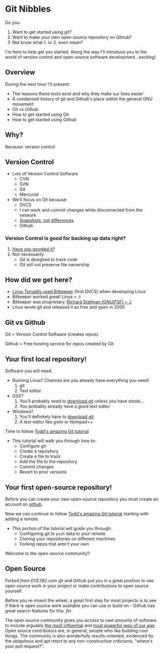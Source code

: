 # Git Nibbles 

Do you:

1. Want to get started using git? 
2. Want to make your own open-source repository on Github? 
3. Not know what 1. or 2. even mean?

I'm here to help get you started. Along the way I'll introduce you to the world of version
control and open-source software development...exciting! 

## Overview 

During the next hour I'll present:

- The reasons these tools exist and why they make our lives easier
- A condensed history of git and Github's place within the general GNU movement 
- Git vs Github
- How to get started using Git
- How to get started using Github 

## Why?

Because: version control 

## Version Control

- Lots of Version Control Software
   - CVN
   - SVN
   - Git
   - Mercurial
- We'll focus on Git because: 
   - DVCS
	- I can work and commit changes while disconnected from the network 
   - [Snapshots, not differences](http://git-scm.com/book/en/Getting-Started-Git-Basics)
   - Github

### Version Control is good for backing up data right?

1. [Have you googled it?](http://blog.codekills.net/2009/12/08/using-git-for-backup-is-asking-for-pain/)
2. Not necessarily
	- Git is designed to track code
	- Git will not preserve file ownership

## How did we get here?

- [Linus Torvalds used
  Bitkeeper](http://www.infoworld.com/t/platforms/linus-torvalds-bitkeeper-blunder-905) (first DVCS) when developing Linux
- Bitkeeper worked great! Linus = :)
- Bitkeeper was proprietary. [Richard Stallman (GNU/FSF) = :(](http://developers.slashdot.org/comments.pl?sid=145174&cid=12154255)
- Linus wrote git and released it as free and open in 2005 

## Git vs Github

Git = Version Control Software (creates repos)

Github = Free hosting service for repos created by Git

## Your first local repository!

Software you will need:
- Running Linux? Chances are you already have everything you need!
	1. git
	2. Text editor
- OSX?
    1. You'll probably need to [download git](http://sourceforge.net/projects/git-osx-installer/) unless you have xtools...
    2. You probably already have a good text editor
- Windows?
    1. You'll definitely have to [download git](http://msysgit.googlecode.com/files/Git-1.8.4-preview20130916.exe)
    2. A text editor like gvim or Notepad++

Time to follow [Todd's amazing Git tutorial](http://ece382.com/datasheets/git_tutorial.html)
- This tutorial will walk you through how to:
	- Configure git
	- Create a repository
	- Create a file to track
	- Add the file to the repository
	- Commit changes
	- Revert to prior versions

## Your first open-source repository!

Before you can create your own open-source repository you must create an account
on [github](www.github.com).

Now we can continue to follow [Todd's amazing Git tutorial](http://ece382.com/datasheets/git_tutorial.html) starting with adding a remote.
- This portion of the tutorial will guide you through:
	- Configuring git to ```push``` data to your remote
	- Cloning your repositories on different machines
	- Forking repos that aren't your own 

Welcome to the open-source community!!

## Open Source

*Forked from ECE382.com* git and Github put you in a great position to use open
source work in your project or make contributions to open source yourself.

Before you re-invent the wheel, a great first step for most projects is to see
if there is open source work available you can use or build on - Github has
great search features for this. *fin*

The open source community gives you access to vast amounts of software to
include arguably [the most influential](http://readwrite.com/2011/08/25/as-steve-jobs-steps-down-linux#awesm=~oDw0XRaN4ItIYV) and [most powerful repo of our age](https://github.com/torvalds).
Open source contributors are, in general, people who like building cool things. 
The community is also wonderfully results-oriented, evidenced by the ubiquitous
and apt retort to any non-constructive criticisms: "where's your pull request?".
